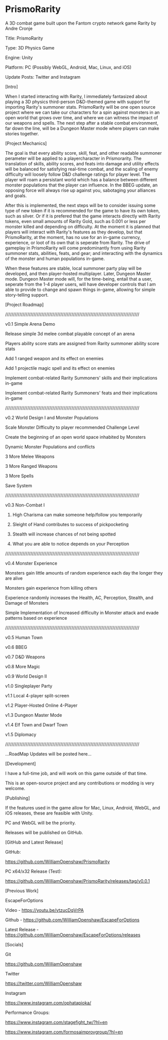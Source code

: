 # PrismoRarity

A 3D combat game built upon the Fantom crypto network game Rarity by Andre Cronje

Title: PrismoRarity

Type: 3D Physics Game

Engine: Unity

Platform: PC (Possibly WebGL, Android, Mac, Linux, and iOS)

Update Posts: Twitter and Instagram


[Intro]

When I started interacting with Rarity, I immediately fantasized about playing a 3D physics third-person D&D-themed game with support for importing Rarity's summoner stats. PrismoRarity will be one open source project where we can take our characters for a spin against monsters in an open world that grows over time, and where we can witness the impact of our weapons and spells. The next step after a stable combat environment, far down the line, will be a Dungeon Master mode where players can make stories together.

[Project Mechanics]

The goal is that every ability score, skill, feat, and other readable summoner perameter will be applied to a playercharacter in Prismorarity. The translation of skills, ability scores, and feats into damage and utility effects will be balanced for satisfying real-time combat, and the scaling of enemy difficulty will loosely follow D&D challenge ratings for player level. The player will roam a persistant world which has a balance between different monster populations that the player can influence. In the BBEG update, an opposing force will always rise up against you, sabotaging your alliances and goals.

After this is implemented, the next steps will be to consider issuing some type of new token if it is recommended for the game to have its own token, such as silver. Or if it is prefered that the game interacts directly with Rarity tokens, even small amounts of Rarity Gold, such as 0.001 or less per monster killed and depending on difficulty. At the moment it is planned that players will interact with Rarity's features as they develop, but that PrismoRarity, at the moment, has no use for an in-game currency, experience, or loot of its own that is seperate from Rarity. The drive of gameplay in PrismoRarity will come predominantly from using Rarity summoner stats, abilities, feats, and gear; and interacting with the dynamics of the monster and human populations in-game.

When these features are stable, local summoner party play will be developed, and then player-hosted multiplayer. Later, Dungeon Master mode. Dungeon Master mode will, for the time-being, entail that a user, seperate from the 1-4 player users, will have developer controls that I am able to provide to change and spawn things in-game, allowing for simple story-telling support.

[Project Roadmap]

/////////////////////////////////////////////////////////////////////////////////////

v0.1 Simple Arena Demo

 Release simple 3d melee combat playable concept of an arena
 
 Players ability score stats are assigned from Rarity summoner ability score stats
 
 Add 1 ranged weapon and its effect on enemies
 
 Add 1 projectile magic spell and its effect on enemies
 
 Implement combat-related Rarity Summoners' skills and their implications in-game
 
 Implement combat-related Rarity Summoners' feats and their implications in-game
 
 /////////////////////////////////////////////////////////////////////////////////////

v0.2 World Design I and Monster Populations

 Scale Monster Difficulty to player recommended Challenge Level
 
 Create the beginning of an open world space inhabited by Monsters
 
 Dynamic Monster Populations and conflicts
 
 3 More Melee Weapons
 
 3 More Ranged Weapons
 
 3 More Spells
 
 Save System
 
 /////////////////////////////////////////////////////////////////////////////////////

v0.3 Non-Combat I

 1. High Charisma can make someone help/follow you temporarily
  
 2. Sleight of Hand contributes to success of pickpocketing
 
 3. Stealth will increase chances of not being spotted
 
 4. What you are able to notice depends on your Perception

/////////////////////////////////////////////////////////////////////////////////////

v0.4 Monster Experience

 Monsters gain little amounts of random experience each day the longer they are alive
 
 Monsters gain experience from killing others
 
 Experience randomly increases the Health, AC, Perception, Stealth, and Damage of Monsters
 
 Simple Implementation of Increased difficulty in Monster attack and evade patterns based on experience
 
 /////////////////////////////////////////////////////////////////////////////////////
 
v0.5 Human Town

v0.6 BBEG

v0.7 D&D Weapons

v0.8 More Magic

v0.9 World Design II

v1.0 Singleplayer Party

v1.1 Local 4-player split-screen

v1.2 Player-Hosted Online 4-Player

v1.3 Dungeon Master Mode

v1.4 Elf Town and Dwarf Town

v1.5 Diplomacy

/////////////////////////////////////////////////////////////////////////////////////

...RoadMap Updates will be posted here...

[Development]

I have a full-time job, and will work on this game outside of that time. 

This is an open-source project and any contributions or modding is very welcome.

[Publishing]

If the features used in the game allow for Mac, Linux, Android, WebGL, and iOS releases, these are feasible with Unity.

PC and WebGL will be the priority.

Releases will be published on GitHub.


[GitHub and Latest Release]

GitHub:

https://github.com/WilliamOpenshaw/PrismoRarity

PC x64/x32 Release (Test):

https://github.com/WilliamOpenshaw/PrismoRarity/releases/tag/v0.0.1

[Previous Work]

EscapeForOptions

Video - https://youtu.be/vtzucDqVrPA

Github - https://github.com/WilliamOpenshaw/EscapeForOptions

Latest Release - https://github.com/WilliamOpenshaw/EscapeForOptions/releases


[Socials]

Git

https://github.com/WilliamOpenshaw

Twitter

https://twitter.com/WilliamOpenshaw

Instagram

https://www.instagram.com/ophatapioka/

Performance Groups:

https://www.instagram.com/stagefight_tw/?hl=en

https://www.instagram.com/formosaimprovgroup/?hl=en


